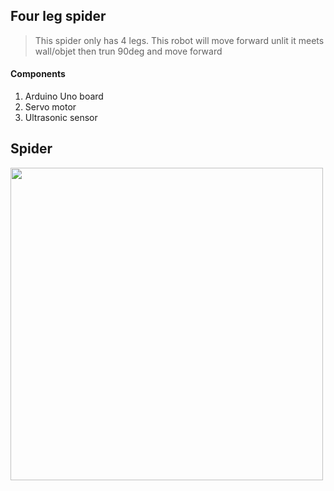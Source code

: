 ## Four leg spider 
> This spider only has 4 legs. This robot will move forward unlit it meets wall/objet then trun 90deg and move forward

#### Components
1) Arduino Uno board
2) Servo motor
3) Ultrasonic sensor

## Spider

<img src="https://github.com/Pasindu-Jayasundara/Four-Leg-Spider/assets/158612501/1d59a4ed-7ed1-4e7e-a4c6-5779288d318b" alt="" width="500" />
